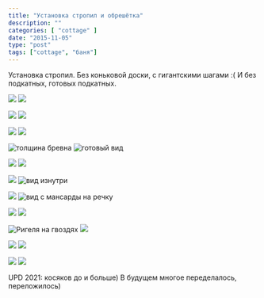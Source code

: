 ```yaml
---
title: "Установка стропил и обрешётка"
description: ""
categories: [ "cottage" ]
date: "2015-11-05"
type: "post"
tags: ["cottage", "баня"]
---
```


Установка стропил.
Без коньковой доски, с гигантскими шагами :(
И без подкатных, готовых подкатных.

![](IMG_20151105_104947.jpg)  ![](IMG_20151105_115301.jpg)

![](IMG_20151105_115305.jpg)  ![](IMG_20151105_115332.jpg)

![](IMG_20151105_115440.jpg)  ![](IMG_20151105_115521.jpg)

![толщина бревна](IMG_20151105_145235.jpg)  ![готовый вид](IMG_20151105_145308.jpg)

![](IMG_20151105_145329.jpg)  ![](IMG_20151105_145403.jpg)

![](IMG_20151105_145419.jpg)  ![вид изнутри](IMG_20151105_145444.jpg)

![](IMG_20151105_145450.jpg)  ![вид с мансарды на речку](IMG_20151105_145758.jpg)

![](IMG_20151105_145802.jpg)  ![](IMG_20151105_145814.jpg)

![Ригеля на гвоздях](IMG_20151105_145821.jpg)  ![](IMG_20151105_145827.jpg)

![](IMG_20151105_145833.jpg)  ![](IMG_20151105_145836.jpg)

![](IMG_20151105_145841.jpg)  ![](IMG_20151105_145854.jpg)

UPD 2021: косяков до и больше) В будущем многое переделалось, переложилось)
